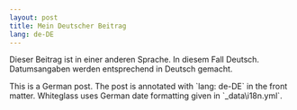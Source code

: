 ```yaml
---
layout: post
title: Mein Deutscher Beitrag
lang: de-DE
---
```


Dieser Beitrag ist in einer anderen Sprache. In diesem Fall Deutsch. Datumsangaben werden entsprechend in Deutsch gemacht.

<p lang="en" markdown="1">This is a German post. The post is annotated with `lang: de-DE` in the front matter. Whiteglass uses German date formatting given in `_data\i18n.yml`.</p>
